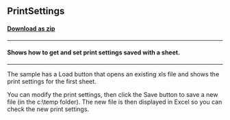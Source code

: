 ## PrintSettings
#### [Download as zip](https://minhaskamal.github.io/DownGit/#/home?url=https://github.com/GrapeCity/ComponentOne-WinForms-Samples/tree/master/NetFramework\Excel\CS\PrintSettings)
____
#### Shows how to get and set print settings saved with a sheet.
____
The sample has a Load button that opens an existing xls file and shows the print settings for the first sheet. 

You can modify the print settings, then click the Save button to save a new file (in the c:\temp folder). The new file is then displayed in Excel so you can check the new print settings. 